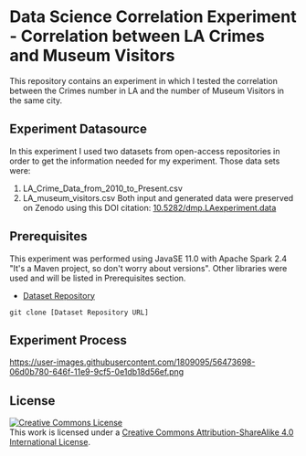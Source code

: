 # Data Science Correlation Experiment - Correlation between LA Crimes and Museum Visitors
This repository contains an experiment in which I tested the correlation between the Crimes number in LA and the number of Museum Visitors in the same city.

## Experiment Datasource
In this experiment I used two datasets from open-access repositories in order to get the information needed for my experiment. Those data sets were:
1. LA_Crime_Data_from_2010_to_Present.csv
2. LA_museum_visitors.csv
Both input and generated data were preserved on Zenodo using this DOI citation: [10.5282/dmp.LAexperiment.data](https://doi.org/10.5282/dmp.LAexperiment.data)

## Prerequisites
This experiment was performed using JavaSE 11.0 with Apache Spark 2.4 "It's a Maven project, so don't worry about versions". Other libraries were used and will be listed in Prerequisites section.

* [Dataset Repository](https://bitbucket.org/hasanalkhatib/datastewardship_datasets/src)
```
git clone [Dataset Repository URL]
```

## Experiment Process

https://user-images.githubusercontent.com/1809095/56473698-06d0b780-646f-11e9-9cf5-0e1db18d56ef.png


## License
<a rel="license" href="http://creativecommons.org/licenses/by-sa/4.0/"><img alt="Creative Commons License" style="border-width:0" src="https://i.creativecommons.org/l/by-sa/4.0/88x31.png" /></a><br />This work is licensed under a <a rel="license" href="http://creativecommons.org/licenses/by-sa/4.0/">Creative Commons Attribution-ShareAlike 4.0 International License</a>.
